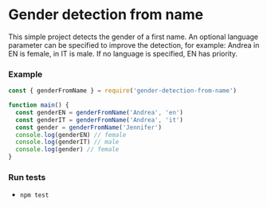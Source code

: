 # Gender detection from name
This simple project detects the gender of a first name. An optional language parameter can be specified to improve the detection, for example: Andrea in EN is female, in IT is male. If no language is specified, EN has priority.

### Example
```js
const { genderFromName } = require('gender-detection-from-name')

function main() {
  const genderEN = genderFromName('Andrea', 'en')
  const genderIT = genderFromName('Andrea', 'it')
  const gender = genderFromName('Jennifer')
  console.log(genderEN) // female
  console.log(genderIT) // male
  console.log(gender) // female
}
```

### Run tests
- `npm test`
